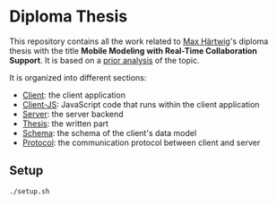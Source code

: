 # Diploma Thesis

This repository contains all the work related to [Max Härtwig](mailto:max.haertwig@mailbox.tu-dresden.de)'s diploma thesis with the title **Mobile Modeling with Real-Time Collaboration Support**. It is based on a [prior analysis](https://git-st.inf.tu-dresden.de/stgroup/student-projects/2021/aft-max-haertwig) of the topic.

It is organized into different sections:

- [Client](./client): the client application
- [Client-JS](./client-js): JavaScript code that runs within the client application
- [Server](./server): the server backend
- [Thesis](./thesis): the written part
- [Schema](./schema): the schema of the client's data model
- [Protocol](./protocol): the communication protocol between client and server

## Setup

```bash
./setup.sh
```
